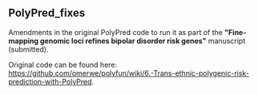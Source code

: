 ## PolyPred_fixes

Amendments in the original PolyPred code to run it as part of the **"Fine-mapping genomic loci refines bipolar disorder risk genes"** manuscript (submitted).

Original code can be found here: https://github.com/omerwe/polyfun/wiki/6.-Trans-ethnic-polygenic-risk-prediction-with-PolyPred.


